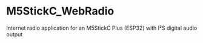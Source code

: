 # M5StickC_WebRadio
Internet radio application for an M5StickC Plus (ESP32) with I²S digital audio output
